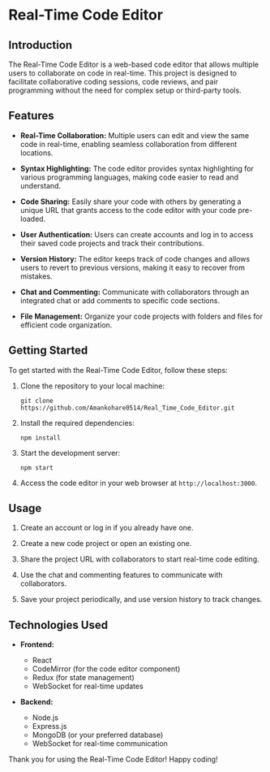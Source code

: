 # Real-Time Code Editor

## Introduction

The Real-Time Code Editor is a web-based code editor that allows multiple users to collaborate on code in real-time. This project is designed to facilitate collaborative coding sessions, code reviews, and pair programming without the need for complex setup or third-party tools.

## Features

- **Real-Time Collaboration:** Multiple users can edit and view the same code in real-time, enabling seamless collaboration from different locations.

- **Syntax Highlighting:** The code editor provides syntax highlighting for various programming languages, making code easier to read and understand.

- **Code Sharing:** Easily share your code with others by generating a unique URL that grants access to the code editor with your code pre-loaded.

- **User Authentication:** Users can create accounts and log in to access their saved code projects and track their contributions.

- **Version History:** The editor keeps track of code changes and allows users to revert to previous versions, making it easy to recover from mistakes.

- **Chat and Commenting:** Communicate with collaborators through an integrated chat or add comments to specific code sections.

- **File Management:** Organize your code projects with folders and files for efficient code organization.

## Getting Started

To get started with the Real-Time Code Editor, follow these steps:

1. Clone the repository to your local machine:

   ```
   git clone https://github.com/Amankohare0514/Real_Time_Code_Editor.git
   ```

2. Install the required dependencies:

   ```
   npm install
   ```

3. Start the development server:

   ```
   npm start
   ```

4. Access the code editor in your web browser at `http://localhost:3000`.

## Usage

1. Create an account or log in if you already have one.

2. Create a new code project or open an existing one.

3. Share the project URL with collaborators to start real-time code editing.

4. Use the chat and commenting features to communicate with collaborators.

5. Save your project periodically, and use version history to track changes.

## Technologies Used

- **Frontend:**
  - React
  - CodeMirror (for the code editor component)
  - Redux (for state management)
  - WebSocket for real-time updates

- **Backend:**
  - Node.js
  - Express.js
  - MongoDB (or your preferred database)
  - WebSocket for real-time communication


Thank you for using the Real-Time Code Editor! Happy coding!
